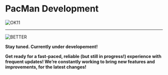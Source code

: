 # PacMan Development
![OK11](https://github.com/user-attachments/assets/70fa60c6-c82d-49c5-9926-b71f205036b9)

-------------------------------------------------------------------------------------------

![BETTER](https://github.com/user-attachments/assets/ab729d00-f652-48cf-b815-f6189dcc0f36)

**Stay tuned. Currently under developement!**

**Get ready for a fast-paced, reliable (but still in progress!) experience with frequent updates! We’re constantly working to bring new features and improvements, for the latest changes!**
